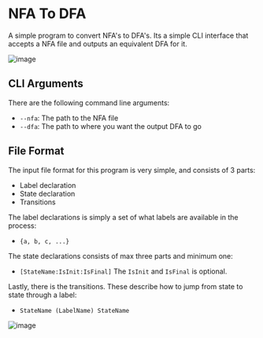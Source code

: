 # NFA To DFA
A simple program to convert NFA's to DFA's. Its a simple CLI interface that accepts a NFA file and outputs an equivalent DFA for it.

![image](https://user-images.githubusercontent.com/22596587/230786103-a24ccb02-0ff3-42fd-99d5-8603c5cae683.png)

## CLI Arguments
There are the following command line arguments:
* `--nfa`: The path to the NFA file
* `--dfa`: The path to where you want the output DFA to go

## File Format
The input file format for this program is very simple, and consists of 3 parts:
* Label declaration
* State declaration
* Transitions

The label declarations is simply a set of what labels are available in the process:
* `{a, b, c, ...}`

The state declarations consists of max three parts and minimum one:
* `[StateName:IsInit:IsFinal]`
The `IsInit` and `IsFinal` is optional.

Lastly, there is the transitions. These describe how to jump from state to state through a label:
* `StateName (LabelName) StateName`

![image](https://user-images.githubusercontent.com/22596587/230786159-4ff67f12-0b75-40b5-9e8c-3cb0d4f5c1d1.png)
